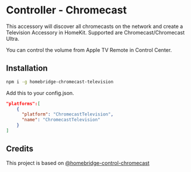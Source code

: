 
# Controller - Chromecast

This accessory will discover all chromecasts on the network and create a Television Accessory in HomeKit. Supported are Chromecast/Chromecast Ultra.

You can control the volume from Apple TV Remote in Control Center.

## Installation

```sh
npm i -g homebridge-chromecast-television
```
  
Add this to your config.json.
  
```json
"platforms":[
    {
      "platform": "ChromecastTelevision",
      "name": "ChromecastTelevision"
    }
]
```

## Credits
This project is based on [@homebridge-control-chromecast](https://github.com/yotamtal/homebridge-control-chromecast#readme)
